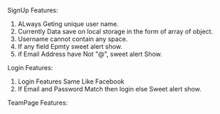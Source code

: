 SignUp Features:

1. ALways Geting unique user name.
2. Currently Data save on local storage in the form of array of object.
3. Username cannot contain any space.
4. If any field Epmty sweet alert show.
5. if Email Address have Not "@", sweet alert Show.

Login Features:

1. Login Features Same Like Facebook
2. If Email and Password Match then login else Sweet alert show.

<!-- 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 -->

TeamPage Features:
